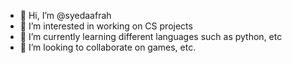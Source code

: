 - 👋 Hi, I’m @syedaafrah
- 👀 I’m interested in working on CS projects
- 🌱 I’m currently learning different languages such as python, etc
- 💞️ I’m looking to collaborate on games, etc.

<!---
syedaafrah/syedaafrah is a ✨ special ✨ repository because its `README.md` (this file) appears on your GitHub profile.
You can click the Preview link to take a look at your changes.
--->
